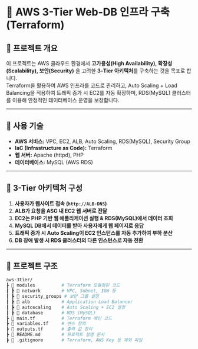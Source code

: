 # 🚀 AWS 3-Tier Web-DB 인프라 구축 (Terraform)

## 📌 프로젝트 개요
이 프로젝트는 AWS 클라우드 환경에서 **고가용성(High Availability), 확장성(Scalability), 보안(Security)** 을 고려한 **3-Tier 아키텍처**를 구축하는 것을 목표로 합니다.  
Terraform을 활용하여 AWS 인프라를 코드로 관리하고, Auto Scaling + Load Balancing을 적용하여 트래픽 증가 시 EC2를 자동 확장하며, RDS(MySQL) 클러스터를 이용해 안정적인 데이터베이스 운영을 보장합니다.

---

## 📌 사용 기술
- **AWS 서비스:** VPC, EC2, ALB, Auto Scaling, RDS(MySQL), Security Group  
- **IaC (Infrastructure as Code):** Terraform  
- **웹 서버:** Apache (httpd), PHP  
- **데이터베이스:** MySQL (AWS RDS)  

---

## 📌 3-Tier 아키텍처 구성
1. **사용자가 웹사이트 접속 (`http://ALB-DNS`)**
2. **ALB가 요청을 ASG 내 EC2 웹 서버로 전달**
3. **EC2는 PHP 기반 웹 애플리케이션 실행 & RDS(MySQL)에서 데이터 조회**
4. **MySQL DB에서 데이터를 받아 사용자에게 웹 페이지로 응답**
5. **트래픽 증가 시 Auto Scaling이 EC2 인스턴스를 자동 추가하여 부하 분산**
6. **DB 장애 발생 시 RDS 클러스터의 다른 인스턴스로 자동 전환**

---

## 📂 프로젝트 구조
```bash
aws-3tier/
┣ 📂 modules          # Terraform 모듈화된 코드
┃ ┣ 📂 network        # VPC, Subnet, IGW 등
┃ ┣ 📂 security_groups # 보안 그룹 설정
┃ ┣ 📂 alb            # Application Load Balancer
┃ ┣ 📂 autoscaling    # Auto Scaling + EC2 설정
┃ ┣ 📂 database       # RDS (MySQL)
┣ 📄 main.tf          # Terraform 메인 코드
┣ 📄 variables.tf     # 변수 정의
┣ 📄 outputs.tf       # 출력 값 정리
┣ 📄 README.md        # 프로젝트 설명 문서
┣ 📄 .gitignore       # Terraform, AWS Key 등 제외 파일

